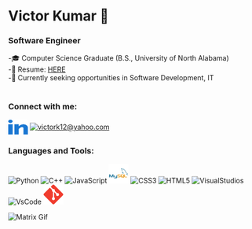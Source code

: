 <h1>Victor Kumar 👋</h1> 
<h3>Software Engineer</h3>


-🎓 Computer Science Graduate (B.S., University of North Alabama) <br>
-📄 Resume: [HERE](https://github.com/Victork12/Victork12/blob/645e1d19d0de926a312e429b8b283c1061086834/Resume.pdf) <br>
-🚀 Currently seeking opportunities in Software Development, IT <br><br>

  
<h3>Connect with me: <br> </h3>
  <p align="left">
    <a href="https://linkedin.com/in/victork12" target="blank"><img align="center" src="https://raw.githubusercontent.com/teamedwardforever/Readme-Generator/71f25dd8b98329b168142a6b782a107b75eab178/svg/Social/linked-in-alt.svg" alt="victor" height="30" width="40" /></a>
    <a href="mailto:victork12@yahoo.com" target="_blank"><img align="center" src="https://img.icons8.com/color/48/yahoo-mail-app.png" alt="victork12@yahoo.com" width="40" height="40" alt="Yahoo Mail"/></a>

  </p>

<h3>Languages and Tools:</h3>
  
<p align="left">
  <img src="https://cdn.jsdelivr.net/gh/devicons/devicon/icons/python/python-original.svg" alt="Python" width="40" height="40" />
  <img src="https://cdn.jsdelivr.net/gh/devicons/devicon/icons/cplusplus/cplusplus-original.svg" alt="C++" width="40" height="40" />
  <img src="https://cdn.jsdelivr.net/gh/devicons/devicon/icons/javascript/javascript-original.svg" alt="JavaScript" width="40" height="40" />
  <img src="https://raw.githubusercontent.com/teamedwardforever/Readme-Generator/71f25dd8b98329b168142a6b782a107b75eab178/svg/Skills/Database/mysql-original-wordmark.svg" alt="Mysql" width="40" height="40"/>
  <img src="https://cdn.jsdelivr.net/gh/devicons/devicon/icons/css3/css3-original.svg" alt ="CSS3" width="40" height="40" />
  <img src="https://cdn.jsdelivr.net/gh/devicons/devicon/icons/html5/html5-original.svg" alt="HTML5" width="40" height="40" title="HTML5" />
  <img src="https://cdn.jsdelivr.net/gh/devicons/devicon/icons/visualstudio/visualstudio-plain.svg" alt="VisualStudios" width="40" height="40" />
  <img src="https://cdn.jsdelivr.net/gh/devicons/devicon/icons/vscode/vscode-original.svg" alt="VsCode"width="40" height="40" />
  <img src="https://raw.githubusercontent.com/teamedwardforever/Readme-Generator/71f25dd8b98329b168142a6b782a107b75eab178/svg/Skills/Other/git-scm-icon.svg" alt="Git" width="40" height="40" />
</p>

![Matrix Gif](https://github.com/user-attachments/assets/413be170-4e79-46c0-a994-481ef2fedc32)














